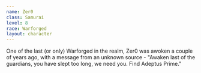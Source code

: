 ```yaml
---
name: Zer0
class: Samurai
level: 8
race: Warforged
layout: character
---
```

One of the last (or only) Warforged in the realm, Zer0 was awoken a couple of years ago, with a message from an unknown source - "Awaken last of the guardians, you have slept too long, we need you. Find Adeptus Prime."
